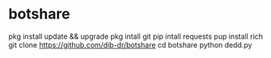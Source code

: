# botshare

pkg install update && upgrade
pkg intall git
pip intall requests
pup install rich
git clone https://github.com/dib-dr/botshare
cd botshare
python dedd.py
